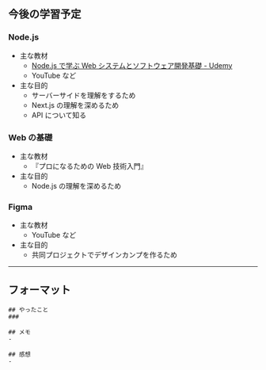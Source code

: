 ## 今後の学習予定

### Node.js

- 主な教材
  - [Node.js で学ぶ Web システムとソフトウェア開発基礎 - Udemy](https://www.udemy.com/course/nodejs-comp-guide/?couponCode=FISCAL24)
  - YouTube など
- 主な目的
  - サーバーサイドを理解をするため
  - Next.js の理解を深めるため
  - API について知る

### Web の基礎

- 主な教材
  - 『プロになるための Web 技術入門』
- 主な目的
  - Node.js の理解を深めるため

### Figma

- 主な教材
  - YouTube など
- 主な目的
  - 共同プロジェクトでデザインカンプを作るため

---

## フォーマット

```
## やったこと
###

## メモ
-

## 感想
-
```
